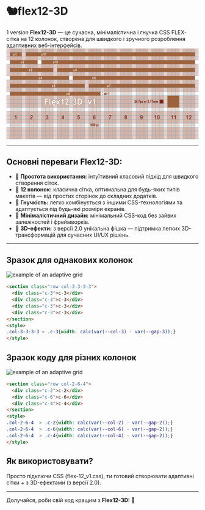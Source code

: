 # 🐿️flex12-3D
1 version
**Flex12-3D** — це сучасна, мінімалістична і гнучка CSS FLEX-сітка на 12 колонок, створена для швидкого і зручного розроблення адаптивних веб-інтерфейсів.
![Flex12](./images-flex12-v1.png)

---

## Основні переваги Flex12-3D:

- 🔹 **Простота використання:** інтуїтивний класовий підхід для швидкого створення сіток.  
- 🔹 **12 колонок:** класична сітка, оптимальна для будь-яких типів макетів — від простих сторінок до складних додатків.  
- 🔹 **Гнучкість:** легко комбінується з іншими CSS-технологіями та адаптується під будь-які розміри екранів.  
- 🔹 **Мінімалістичний дизайн:** мінімальний CSS-код без зайвих залежностей і фреймворків.  
- 🔹 **3D-ефекти:** з версії 2.0 унікальна фішка — підтримка легких 3D-трансформацій для сучасних UI/UX рішень.  

---

## Зразок для однакових колонок
![example of an adaptive grid](./col-3-3-3-3.png)
```html
<section class="row col-3-3-3-3">
  <div class="c-3">c-3</div>
  <div class="c-3">c-3</div>
  <div class="c-3">c-3</div>
  <div class="c-3">c-3</div>
</section>
<style>
.col-3-3-3-3 > .c-3{width: calc(var(--col-3) - var(--gap-3));}
</style> 
```

## Зразок коду для різних колонок
![example of an adaptive grid](./col-2-6-4.png)
```html
<section class="row col-2-6-4">
  <div class="c-2">c-2</div>
  <div class="c-6">c-6</div>
  <div class="c-4">c-4</div>
</section>
<style>
.col-2-6-4  > .c-2{width: calc(var(--col-2) - var(--gap-2));}
.col-2-6-4  > .c-6{width: calc(var(--col-6) - var(--gap-2));}
.col-2-6-4  > .c-4{width: calc(var(--col-4) - var(--gap-2));}
</style> 
```

## Як використовувати?

Просто підключи CSS (flex-12_v1.css), ти готовий створювати адаптивні сітки + з 3D-ефектами (з версії 2.0).

---

Долучайся, роби свій код кращим з **Flex12-3D**! 🚀
```


